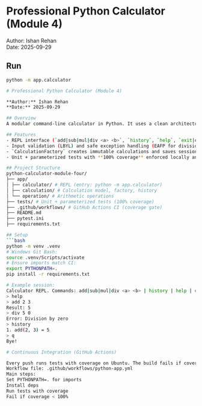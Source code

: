 # Professional Python Calculator (Module 4)

Author: Ishan Rehan  
Date: 2025-09-29

## Run
```bash
python -m app.calculator

# Professional Python Calculator (Module 4)

**Author:** Ishan Rehan  
**Date:** 2025-09-29

## Overview
A modular command-line calculator in Python. It uses a clean architecture (operations, calculation factory, REPL), strong error handling (LBYL + EAFP), full unit/parameterized tests, and a GitHub Actions workflow that **fails** if coverage is below **100%**.

## Features
- REPL interface (`add|sub|mul|div <a> <b>`, `history`, `help`, `exit|quit|q`)
- Input validation (LBYL) and safe exception handling (EAFP for division by zero)
- `CalculationFactory` creates immutable calculations and saves session history
- Unit + parameterized tests with **100% coverage** enforced locally and in CI

## Project Structure
python-calculator-module-four/
├── app/
│ ├── calculator/ # REPL (entry: python -m app.calculator)
│ ├── calculation/ # Calculation model, factory, history
│ └── operation/ # Arithmetic operations
├── tests/ # Unit + parameterized tests (100% coverage)
├── .github/workflows/ # GitHub Actions CI (coverage gate)
├── README.md
├── pytest.ini
├── requirements.txt

## Setup
```bash
python -m venv .venv
# Windows Git Bash:
source .venv/Scripts/activate
# Ensure imports match CI:
export PYTHONPATH=.
pip install -r requirements.txt

# Example session:
Calculator REPL. Commands: add|sub|mul|div <a> <b> | history | help | exit
> help
> add 2 3
Result: 5
> div 5 0
Error: Division by zero
> history
1. add(2, 3) = 5
> q
Bye!

# Continuous Integration (GitHub Actions)

Every push runs tests with coverage on Ubuntu. The build fails if coverage < 100%.
Workflow file: .github/workflows/python-app.yml
Main steps:
Set PYTHONPATH=. for imports
Install deps
Run tests with coverage
Fail if coverage < 100%
